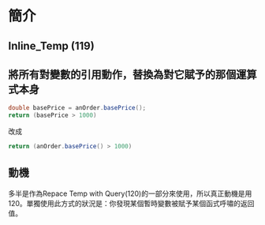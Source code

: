 # 簡介

## Inline_Temp (119)

## 將所有對變數的引用動作，替換為對它賦予的那個運算式本身

``` cs
double basePrice = anOrder.basePrice();
return (basePrice > 1000)
```

改成

``` cs
return (anOrder.basePrice() > 1000)
```

## 動機

多半是作為Repace Temp with Query(120)的一部分來使用，所以真正動機是用120。單獨使用此方式的狀況是：你發現某個暫時變數被賦予某個函式呼嘯的返回值。
